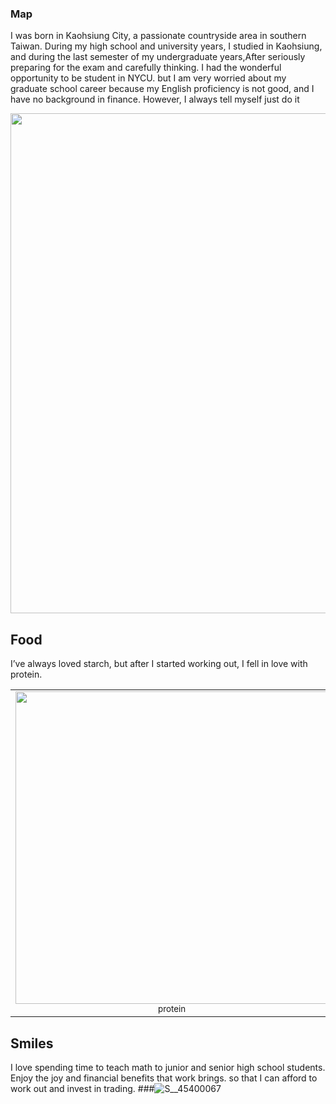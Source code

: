 ### Map 
I was born in Kaohsiung City, a passionate countryside area in southern Taiwan. During my high school and university years, I studied in Kaohsiung, and during the last semester of my undergraduate years,After seriously preparing for the exam and carefully thinking. I had the wonderful opportunity to be student in NYCU. but I am very worried about my graduate school career because my English proficiency is not good, and I have no background in finance. However, I always tell myself just do it





<img src="https://github.com/user-attachments/assets/3ed91c2e-f40a-4369-a44c-ec92f23663ad" width="800">


## Food 
I’ve always loved starch, but after I started working out, I fell in love with protein. 
<table>
  <tr>
    <td align="center">
      <img src="https://github.com/user-attachments/assets/75b19b29-f965-4391-b75d-bd28c63f2e6c" width="500">
      <br><small>protein</small>
    </td>
    <td align="center">
      <img src="https://github.com/user-attachments/assets/e1c1e41d-ac6d-4536-8c4f-99209a48f227" width="500">
      <br><small>starch</small>
    </td>
  </tr>
</table>



## Smiles
I love spending time to teach math to junior and senior high school students. Enjoy the joy and financial benefits that work brings. so that I can afford to work out and invest in trading.
###![S__45400067](https://github.com/user-attachments/assets/638e4f66-d4a3-4c97-9952-163436c73bf4)

